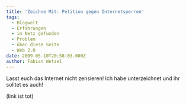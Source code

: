 ```yaml
---
title: 'Zeichne Mit: Petition gegen Internetsperren'
tags:
  - Blogwelt
  - Erfahrungen
  - im Netz gefunden
  - Problem
  - über diese Seite
  - Web 2.0
date: 2009-05-10T20:58:03.000Z
author: Fabian Wetzel
---
```


Lasst euch das Internet nicht zensieren! Ich habe unterzeichnet und ihr solltet es auch! 

(link ist tot)


